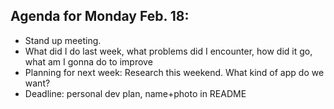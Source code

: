 
## Agenda for Monday Feb. 18:
- Stand up meeting.  
- What did I do last week, what problems did I encounter, how did it go, what am I gonna do to improve  
- Planning for next week: Research this weekend. What kind of app do we want?  
- Deadline: personal dev plan, name+photo in README

